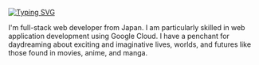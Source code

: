 [![Typing SVG](https://readme-typing-svg.demolab.com?font=Open+Sans&weight=500&size=18&pause=1000&color=4D75CD&repeat=false&width=435&lines=Hi+there!+please+make+yourself+at+home+%F0%9F%A6%A6)](https://git.io/typing-svg)

I'm full-stack web developer from Japan. I am particularly skilled in web application development using Google Cloud.
I have a penchant for daydreaming about exciting and imaginative lives, worlds, and futures like those found in movies, anime, and manga.
